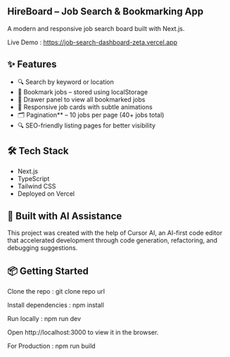 ## HireBoard – Job Search & Bookmarking App

A modern and responsive job search board built with Next.js.

Live Demo : https://job-search-dashboard-zeta.vercel.app

## ✨ Features

- 🔍 Search by keyword or location
- 📌 Bookmark jobs – stored using localStorage
- 🧾 Drawer panel to view all bookmarked jobs
- 📄 Responsive job cards with subtle animations
- 🗂️ Pagination** – 10 jobs per page (40+ jobs total)
- 🔍 SEO-friendly listing pages for better visibility

## 🛠 Tech Stack

- Next.js
- TypeScript
- Tailwind CSS
- Deployed on Vercel

## 🤖 Built with AI Assistance

This project was created with the help of Cursor AI, an AI-first code editor that accelerated development through code generation, refactoring, and debugging suggestions.

## 📦 Getting Started

Clone the repo : 
git clone repo url

Install dependencies : 
npm install

Run locally : 
npm run dev

Open http://localhost:3000 to view it in the browser.

For Production : 
npm run build
